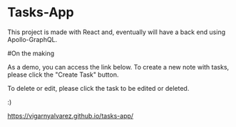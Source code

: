 # Tasks-App

This project is made with React and, eventually will have a back end using Apollo-GraphQL. 

#On the making

As a demo, you can access the link below. To create a new note with tasks, please click the "Create Task" button. 

To delete or edit, please click the task to be edited or deleted.

:)

https://vigarnyalvarez.github.io/tasks-app/
